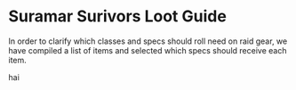 
<html>
    <head>
        <script>const whTooltips = {colorLinks: true, iconizeLinks: true, renameLinks: true};</script>
        <script src="https://wow.zamimg.com/widgets/power.js"></script>
    </head>
    <body>
        <h1>Suramar Surivors Loot Guide</h1>
        <p>In order to clarify which classes and specs should roll need on raid gear, we have compiled a list of items and selected which specs should receive each item.</p>
        <a data-wowhead="item=21220">hai</a>
    </body>
</html>